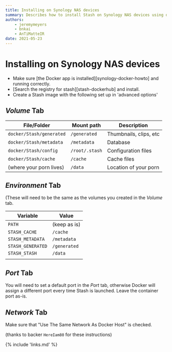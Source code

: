 ```yaml
---
title: Installing on Synology NAS devices
summary: Describes how to install Stash on Synology NAS devices using docker.
authors:
    - jeremymeyers
    - bnkai
    - AnTiMatteIR
date: 2021-05-23
---
```


# Installing on Synology NAS devices

- Make sure [the Docker app is installed][synology-docker-howto] and running correctly.
- [Search the registry for stash][stash-dockerhub] and install.
- Create a Stash image with the following set up in 'advanced options'

## *Volume* Tab

|  File/Folder | Mount path | Description  |
|---|---|---|
| `docker/Stash/generated`  | `/generated`  | Thumbnails, clips, etc  |
| `docker/Stash/metadata`  | `/metadata`  | Database  |
| `docker/Stash/config`  | `/root/.stash`  | Configuration files  |
| `docker/Stash/cache`  | `/cache`  | Cache files  |
| (where your porn lives)  | `/data`  | Location of your porn  |

## *Environment* Tab
(These will need to be the same as the volumes you created in the *Volume* tab.

| Variable  | Value  |
|---|---|
| `PATH`  | (keep as is)  |
| `STASH_CACHE`  | `/cache`  |
| `STASH_METADATA`  | `/metadata`  |
| `STASH_GENERATED`  | `/generated`  |
| `STASH_STASH`  | `/data`  |
|   |   |   |

## *Port* Tab
You will need to set a default port in the *Port* tab, otherwise Docker will assign a different port every time Stash is launched.  Leave the container port as-is.

## *Network* Tab
Make sure that "Use The Same Network As Docker Host" is checked.

(thanks to backer `HereIam80` for these instructions)


{% include 'links.md' %}